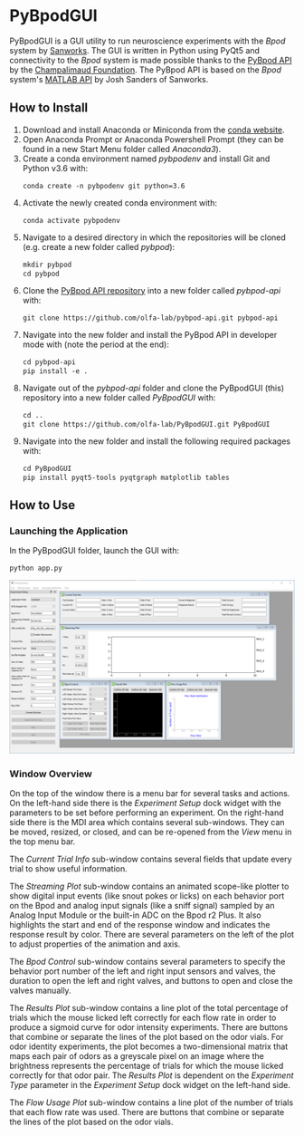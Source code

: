 # PyBpodGUI

PyBpodGUI is a GUI utility to run neuroscience experiments with the _Bpod_ system by [Sanworks](https://sanworks.io/).
The GUI is written in Python using PyQt5 and connectivity to the _Bpod_ system is made possible thanks to the
[PyBpod API](https://pybpod.readthedocs.io/en/v1.8.1/) by the [Champalimaud Foundation](https://fchampalimaud.org/champalimaud-research/).
The PyBpod API is based on the _Bpod_ system's [MATLAB API](https://github.com/sanworks) by Josh Sanders of Sanworks.

## How to Install

1. Download and install Anaconda or Miniconda from the [conda website](https://docs.conda.io/projects/conda/en/latest/user-guide/install/download.html).
2. Open Anaconda Prompt or Anaconda Powershell Prompt (they can be found in a new Start Menu folder called _Anaconda3_).
3. Create a conda environment named _pybpodenv_ and install Git and Python v3.6 with:
    ```
    conda create -n pybpodenv git python=3.6
    ```
4. Activate the newly created conda environment with:
    ```
    conda activate pybpodenv
    ```
5. Navigate to a desired directory in which the repositories will be cloned (e.g. create a new folder called _pybpod_):
    ```
    mkdir pybpod
    cd pybpod
    ```
6. Clone the [PyBpod API repository](https://github.com/olfa-lab/pybpod-api) into a new folder called _pybpod-api_ with:
    ```
    git clone https://github.com/olfa-lab/pybpod-api.git pybpod-api
    ```
7. Navigate into the new folder and install the PyBpod API in developer mode with (note the period at the end):
    ```
    cd pybpod-api
    pip install -e .
    ```
8. Navigate out of the _pybpod-api_ folder and clone the PyBpodGUI (this) repository into a new folder called _PyBpodGUI_ with:
    ```
    cd ..
    git clone https://github.com/olfa-lab/PyBpodGUI.git PyBpodGUI
    ```
9. Navigate into the new folder and install the following required packages with:
   ```
   cd PyBpodGUI
   pip install pyqt5-tools pyqtgraph matplotlib tables
   ```

## How to Use

### Launching the Application

In the PyBpodGUI folder, launch the GUI with:
```
python app.py
```

![Main Window](images/main_window.png)

### Window Overview

On the top of the window there is a menu bar for several tasks and actions.
On the left-hand side there is the _Experiment Setup_ dock widget with the parameters to be set before performing an
experiment.
On the right-hand side there is the MDI area which contains several sub-windows. They can be moved, resized, or closed,
and can be re-opened from the _View_ menu in the top menu bar.

The _Current Trial Info_ sub-window contains several fields that update every trial to show useful information.

The _Streaming Plot_ sub-window contains an animated scope-like plotter to show digital input events (like snout pokes
or licks) on each behavior port on the Bpod and analog input signals (like a sniff signal) sampled by an Analog Input
Module or the built-in ADC on the Bpod r2 Plus. It also highlights the start and end of the response window and
indicates the response result by color. There are several parameters on the left of the plot to adjust properties of the
animation and axis.

The _Bpod Control_ sub-window contains several parameters to specify the behavior port number of the left and right
input sensors and valves, the duration to open the left and right valves, and buttons to open and close the valves
manually.

The _Results Plot_ sub-window contains a line plot of the total percentage of trials which the mouse licked left
correctly for each flow rate in order to produce a sigmoid curve for odor intensity experiments. There are buttons that
combine or separate the lines of the plot based on the odor vials. For odor identity experiments, the plot becomes a
two-dimensional matrix that maps each pair of odors as a greyscale pixel on an image where the brightness represents the
percentage of trials for which the mouse licked correctly for that odor pair. The _Results Plot_ is dependent on the
_Experiment Type_ parameter in the _Experiment Setup_ dock widget on the left-hand side.

The _Flow Usage Plot_ sub-window contains a line plot of the number of trials that each flow rate was used. There are
buttons that combine or separate the lines of the plot based on the odor vials.

